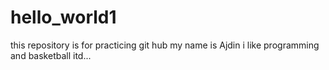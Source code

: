 # hello_world1
this repository is for practicing git hub
my name is Ajdin i like programming and basketball itd...
